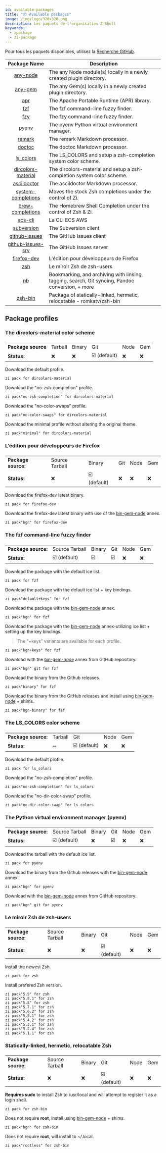 ```yaml
---
id: available-packages
title: "📦 Available packages"
image: /img/logo/320x320.png
description: Les paquets de l'organisation Z-Shell
keywords:
  - zpackage
  - zi-package
---
```


<!-- @format -->

Pour tous les paquets disponibles, utilisez la [Recherche GitHub][22].

|       Package Name       | Description                                                                                      |
|:------------------------:| ------------------------------------------------------------------------------------------------ |
|      [any-node][1]       | The any Node module(s) locally in a newly created plugin directory.                              |
|       [any-gem][2]       | The any Gem(s) locally in a newly created plugin directory.                                      |
|         [apr][3]         | The Apache Portable Runtime (APR) library.                                                       |
|         [fzf][4]         | The fzf command-line fuzzy finder.                                                               |
|         [fzy][5]         | The fzy command-line fuzzy finder.                                                               |
|        [pyenv][6]        | The pyenv Python virtual environment manager.                                                    |
|       [remark][7]        | The remark Markdown processor.                                                                   |
|       [doctoc][8]        | The doctoc Markdown processor.                                                                   |
|      [ls_colors][9]      | The LS_COLORS and setup a zsh-completion system color scheme.                                    |
| [dircolors-material][10] | The dircolors-material and setup a zsh-completion system color scheme.                           |
|    [asciidoctor][11]     | The asciidoctor Markdown processor.                                                              |
| [system-completions][12] | Moves the stock Zsh completions under the control of Zi.                                         |
|  [brew-completions][21]  | The Homebrew Shell Completion under the control of Zsh & Zi.                                     |
|      [ecs-cli][13]       | La CLI ECS AWS                                                                                   |
|     [subversion][14]     | The Subversion client                                                                            |
|   [github-issues][15]    | The GitHub Issues client                                                                         |
| [github-issues-srv][16]  | The GitHub Issues server                                                                         |
|    [firefox-dev][17]     | L'édition pour développeurs de Firefox                                                           |
|        [zsh][18]         | Le miroir Zsh de zsh-users                                                                       |
|         [nb][19]         | Bookmarking, and archiving with linking, tagging, search, Git syncing, Pandoc conversion, + more |
|      [zsh-bin][20]       | Package of statically-linked, hermetic, relocatable - romkatv/zsh-bin                            |

## Package profiles

### The dircolors-material color scheme

<h3 align="center">
  <table>
    <tbody>
      <tr>
        <td>
          <b>Package source</b>
        </td>
        <td>Tarball</td>
        <td>Binary</td>
        <td>Git</td>
        <td>Node</td>
        <td>Gem</td>
      </tr>
      <tr>
        <td>
          <b>Status:</b>
        </td>
        <td>❌</td>
        <td>❌</td>
        <td>☑️ (default)</td>
        <td>❌</td>
        <td>❌</td>
      </tr>
    </tbody>
  </table>
</h3>

Download the default profile.

```shell
zi pack for dircolors-material
```

Download the "no-zsh-completion" profile.

```shell
zi pack"no-zsh-completion" for dircolors-material
```

Download the "no-color-swaps" profile.

```shell
zi pack"no-color-swaps" for dircolors-material
```

Download the minimal profile without altering the original theme.

```shell
zi pack"minimal" for dircolors-material
```

### L'édition pour développeurs de Firefox

<h3 align="center">
  <table>
    <tbody>
      <tr>
        <td>
          <b>Package source:</b>
        </td>
        <td>Source Tarball</td>
        <td>Binary</td>
        <td>Git</td>
        <td>Node</td>
        <td>Gem</td>
      </tr>
      <tr>
        <td>
          <b>Status:</b>
        </td>
        <td>❌</td>
        <td>☑️ (default)</td>
        <td>❌</td>
        <td>❌</td>
        <td>❌</td>
      </tr>
    </tbody>
  </table>
</h3>

Download the firefox-dev latest binary.

```shell
zi pack for firefox-dev
```

Download the firefox-dev latest binary with use of the [bin-gem-node][] annex.

```shell
zi pack"bgn" for firefox-dev
```

### The fzf command-line fuzzy finder

<h3 align="center">
  <table>
    <tbody>
      <tr>
        <td>
          <b>Package source:</b>
        </td>
        <td>Source Tarball</td>
        <td>Binary</td>
        <td>Git</td>
        <td>Node</td>
        <td>Gem</td>
      </tr>
      <tr>
        <td>
          <b>Status:</b>
        </td>
        <td>☑️ (default)</td>
        <td>☑️</td>
        <td>☑️</td>
        <td>❌</td>
        <td>❌</td>
      </tr>
    </tbody>
  </table>
</h3>

Download the package with the default ice list.

```shell
zi pack for fzf
```

Download the package with the default ice list + key bindings.

```shell
zi pack"default+keys" for fzf
```

Download the package with the [bin-gem-node][] annex.

```shell
zi pack"bgn" for fzf
```

Download the package with the [bin-gem-node][] annex-utilizing ice list + setting up the key bindings.

> The "+keys" variants are available for each profile.

```shell
zi pack"bgn+keys" for fzf
```

Download with the [bin-gem-node][] annex from GitHub repository.

```shell
zi pack"bgn" git for fzf
```

Download the binary from the Github releases.

```shell
zi pack"binary" for fzf
```

Download the binary from the GitHub releases and install using [bin-gem-node][] + shims.

```shell
zi pack"bgn-binary" for fzf
```

### The LS_COLORS color scheme

<h3 align="center">
  <table>
    <tbody>
      <tr>
        <td>
          <b>Package source:</b>
        </td>
        <td>Tarball</td>
        <td>Git</td>
        <td>Node</td>
        <td>Gem</td>
      </tr>
      <tr>
        <td>
          <b>Status:</b>
        </td>
        <td>➖</td>
        <td>☑️ (default)</td>
        <td>❌</td>
        <td>❌</td>
      </tr>
    </tbody>
  </table>
</h3>

Download the default profile.

```shell
zi pack for ls_colors
```

Download the "no-zsh-completion" profile.

```shell
zi pack"no-zsh-completion" for ls_colors
```

Download the "no-dir-color-swap" profile.

```shell
zi pack"no-dir-color-swap" for ls_colors
```

### The Python virtual environment manager (pyenv)

<h3 align="center">
  <table>
    <tbody>
      <tr>
        <td>
          <b>Package source:</b>
        </td>
        <td>Source Tarball</td>
        <td>Binary</td>
        <td>Git</td>
        <td>Node</td>
        <td>Gem</td>
      </tr>
      <tr>
        <td>
          <b>Status:</b>
        </td>
        <td>☑️ (default)</td>
        <td>❌</td>
        <td>☑️</td>
        <td>❌</td>
        <td>❌</td>
      </tr>
    </tbody>
  </table>
</h3>

Download the tarball with the default ice list.

```shell
zi pack for pyenv
```

Download the binary from the Github releases with the [bin-gem-node][] annex.

```shell
zi pack"bgn" for pyenv
```

Download with the [bin-gem-node][] annex from GitHub repository.

```shell
zi pack"bgn" git for pyenv
```

### Le miroir Zsh de zsh-users

<h3 align="center">
  <table>
    <tbody>
      <tr>
        <td>
          <b>Package source:</b>
        </td>
        <td>Source Tarball</td>
        <td>Binary</td>
        <td>Git</td>
        <td>Node</td>
        <td>Gem</td>
      </tr>
      <tr>
        <td>
          <b>Status:</b>
        </td>
        <td>❌</td>
        <td>❌</td>
        <td>☑️ (default)</td>
        <td>❌</td>
        <td>❌</td>
      </tr>
    </tbody>
  </table>
</h3>

Install the newest Zsh.

```shell
zi pack for zsh
```

Install prefered Zsh version.

```shell
zi pack"5.9" for zsh
zi pack"5.8.1" for zsh
zi pack"5.8" for zsh
zi pack"5.7.1" for zsh
zi pack"5.6.2" for zsh
zi pack"5.5.1" for zsh
zi pack"5.4.2" for zsh
zi pack"5.3.1" for zsh
zi pack"5.2.4" for zsh
zi pack"5.1.1" for zsh
```

### Statically-linked, hermetic, relocatable Zsh

<h3 align="center">
  <table>
    <tbody>
      <tr>
        <td>
          <b>Package source:</b>
        </td>
        <td>Source Tarball</td>
        <td>Binary</td>
        <td>Git</td>
        <td>Node</td>
        <td>Gem</td>
      </tr>
      <tr>
        <td>
          <b>Status:</b>
        </td>
        <td>❌</td>
        <td>❌</td>
        <td>☑️ (default)</td>
        <td>❌</td>
        <td>❌</td>
      </tr>
    </tbody>
  </table>
</h3>

<b>Requires sudo</b> to install Zsh to /usr/local and will attempt to register it as a login shell.

```shell
zi pack for zsh-bin
```

Does not require <b>root</b>, install using [bin-gem-node][] + shims.

```shell
zi pack"bgn" for zsh-bin
```

Does not require <b>root</b>, will install to ~/.local.

```shell
zi pack"rootless" for zsh-bin
```

<!-- end-of-file -->
<!-- links -->

[1]: https://github.com/z-shell/any-node
[2]: https://github.com/z-shell/any-gem
[3]: https://github.com/z-shell/apr
[4]: https://github.com/z-shell/fzf
[5]: https://github.com/z-shell/fzy
[6]: https://github.com/z-shell/pyenv
[7]: https://github.com/z-shell/remark
[8]: https://github.com/z-shell/doctoc
[9]: https://github.com/z-shell/ls_colors
[10]: https://github.com/z-shell/dircolors-material
[11]: https://github.com/z-shell/asciidoctor
[12]: https://github.com/z-shell/system-completions
[13]: https://github.com/z-shell/ecs-cli
[14]: https://github.com/z-shell/subversion
[15]: https://github.com/z-shell/github-issues
[16]: https://github.com/z-shell/github-issues-srv
[17]: https://github.com/z-shell/firefox-dev
[18]: https://github.com/z-shell/zsh
[19]: https://github.com/z-shell/nb
[20]: https://github.com/z-shell/zsh-bin
[21]: https://github.com/z-shell/brew-completions
[22]: https://github.com/search?q=topic%3Azpackage+org%3Az-shell&type=Repositories
[bin-gem-node]: /ecosystem/annexes/bin-gem-node
